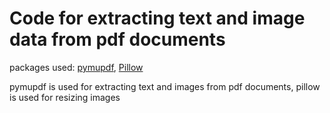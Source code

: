 # Code for extracting text and image data from pdf documents
packages used: [pymupdf](https://github.com/pymupdf/PyMuPDF), [Pillow](https://github.com/python-pillow/Pillow)

pymupdf is used for extracting text and images from pdf documents, pillow is used for resizing images
